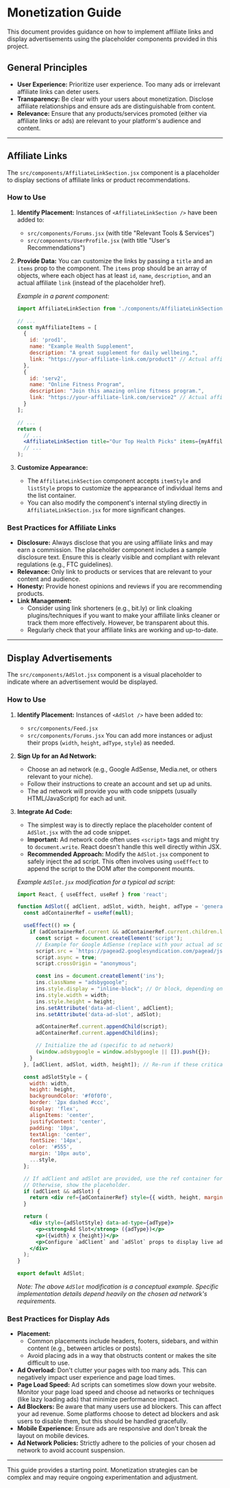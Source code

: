 # Monetization Guide

This document provides guidance on how to implement affiliate links and display advertisements using the placeholder components provided in this project.

## General Principles

*   **User Experience:** Prioritize user experience. Too many ads or irrelevant affiliate links can deter users.
*   **Transparency:** Be clear with your users about monetization. Disclose affiliate relationships and ensure ads are distinguishable from content.
*   **Relevance:** Ensure that any products/services promoted (either via affiliate links or ads) are relevant to your platform's audience and content.

---

## Affiliate Links

The `src/components/AffiliateLinkSection.jsx` component is a placeholder to display sections of affiliate links or product recommendations.

### How to Use

1.  **Identify Placement:** Instances of `<AffiliateLinkSection />` have been added to:
    *   `src/components/Forums.jsx` (with title "Relevant Tools & Services")
    *   `src/components/UserProfile.jsx` (with title "User's Recommendations")

2.  **Provide Data:** You can customize the links by passing a `title` and an `items` prop to the component. The `items` prop should be an array of objects, where each object has at least `id`, `name`, `description`, and an actual affiliate `link` (instead of the placeholder href).

    *Example in a parent component:*
    ```jsx
    import AffiliateLinkSection from './components/AffiliateLinkSection';

    // ...
    const myAffiliateItems = [
      {
        id: 'prod1',
        name: "Example Health Supplement",
        description: "A great supplement for daily wellbeing.",
        link: "https://your-affiliate-link.com/product1" // Actual affiliate link
      },
      {
        id: 'serv2',
        name: "Online Fitness Program",
        description: "Join this amazing online fitness program.",
        link: "https://your-affiliate-link.com/service2" // Actual affiliate link
      }
    ];

    // ...
    return (
      // ...
      <AffiliateLinkSection title="Our Top Health Picks" items={myAffiliateItems} />
      // ...
    );
    ```

3.  **Customize Appearance:**
    *   The `AffiliateLinkSection` component accepts `itemStyle` and `listStyle` props to customize the appearance of individual items and the list container.
    *   You can also modify the component's internal styling directly in `AffiliateLinkSection.jsx` for more significant changes.

### Best Practices for Affiliate Links

*   **Disclosure:** Always disclose that you are using affiliate links and may earn a commission. The placeholder component includes a sample disclosure text. Ensure this is clearly visible and compliant with relevant regulations (e.g., FTC guidelines).
*   **Relevance:** Only link to products or services that are relevant to your content and audience.
*   **Honesty:** Provide honest opinions and reviews if you are recommending products.
*   **Link Management:**
    *   Consider using link shorteners (e.g., bit.ly) or link cloaking plugins/techniques if you want to make your affiliate links cleaner or track them more effectively. However, be transparent about this.
    *   Regularly check that your affiliate links are working and up-to-date.

---

## Display Advertisements

The `src/components/AdSlot.jsx` component is a visual placeholder to indicate where an advertisement would be displayed.

### How to Use

1.  **Identify Placement:** Instances of `<AdSlot />` have been added to:
    *   `src/components/Feed.jsx`
    *   `src/components/Forums.jsx`
    You can add more instances or adjust their props (`width`, `height`, `adType`, `style`) as needed.

2.  **Sign Up for an Ad Network:**
    *   Choose an ad network (e.g., Google AdSense, Media.net, or others relevant to your niche).
    *   Follow their instructions to create an account and set up ad units.
    *   The ad network will provide you with code snippets (usually HTML/JavaScript) for each ad unit.

3.  **Integrate Ad Code:**
    *   The simplest way is to directly replace the placeholder content of `AdSlot.jsx` with the ad code snippet.
    *   **Important:** Ad network code often uses `<script>` tags and might try to `document.write`. React doesn't handle this well directly within JSX.
    *   **Recommended Approach:** Modify the `AdSlot.jsx` component to safely inject the ad script. This often involves using `useEffect` to append the script to the DOM after the component mounts.

    *Example `AdSlot.jsx` modification for a typical ad script:*
    ```jsx
    import React, { useEffect, useRef } from 'react';

    function AdSlot({ adClient, adSlot, width, height, adType = 'general', style }) {
      const adContainerRef = useRef(null);

      useEffect(() => {
        if (adContainerRef.current && adContainerRef.current.children.length === 0) { // Prevent re-injecting
          const script = document.createElement('script');
          // Example for Google AdSense (replace with your actual ad script logic)
          script.src = `https://pagead2.googlesyndication.com/pagead/js/adsbygoogle.js?client=${adClient}`;
          script.async = true;
          script.crossOrigin = "anonymous";

          const ins = document.createElement('ins');
          ins.className = "adsbygoogle";
          ins.style.display = "inline-block"; // Or block, depending on ad type
          ins.style.width = width;
          ins.style.height = height;
          ins.setAttribute('data-ad-client', adClient);
          ins.setAttribute('data-ad-slot', adSlot);

          adContainerRef.current.appendChild(script);
          adContainerRef.current.appendChild(ins);

          // Initialize the ad (specific to ad network)
          (window.adsbygoogle = window.adsbygoogle || []).push({});
        }
      }, [adClient, adSlot, width, height]); // Re-run if these critical props change

      const adSlotStyle = {
        width: width,
        height: height,
        backgroundColor: '#f0f0f0',
        border: '2px dashed #ccc',
        display: 'flex',
        alignItems: 'center',
        justifyContent: 'center',
        padding: '10px',
        textAlign: 'center',
        fontSize: '14px',
        color: '#555',
        margin: '10px auto',
        ...style,
      };

      // If adClient and adSlot are provided, use the ref container for the ad script.
      // Otherwise, show the placeholder.
      if (adClient && adSlot) {
        return <div ref={adContainerRef} style={{ width, height, margin: '10px auto', ...style }} data-ad-type={adType}></div>;
      }

      return (
        <div style={adSlotStyle} data-ad-type={adType}>
          <p><strong>Ad Slot</strong> ({adType})</p>
          <p>({width} x {height})</p>
          <p>Configure `adClient` and `adSlot` props to display live ad.</p>
        </div>
      );
    }

    export default AdSlot;
    ```
    *Note: The above `AdSlot` modification is a conceptual example. Specific implementation details depend heavily on the chosen ad network's requirements.*

### Best Practices for Display Ads

*   **Placement:**
    *   Common placements include headers, footers, sidebars, and within content (e.g., between articles or posts).
    *   Avoid placing ads in a way that obstructs content or makes the site difficult to use.
*   **Ad Overload:** Don't clutter your pages with too many ads. This can negatively impact user experience and page load times.
*   **Page Load Speed:** Ad scripts can sometimes slow down your website. Monitor your page load speed and choose ad networks or techniques (like lazy loading ads) that minimize performance impact.
*   **Ad Blockers:** Be aware that many users use ad blockers. This can affect your ad revenue. Some platforms choose to detect ad blockers and ask users to disable them, but this should be handled gracefully.
*   **Mobile Experience:** Ensure ads are responsive and don't break the layout on mobile devices.
*   **Ad Network Policies:** Strictly adhere to the policies of your chosen ad network to avoid account suspension.

---

This guide provides a starting point. Monetization strategies can be complex and may require ongoing experimentation and adjustment.

